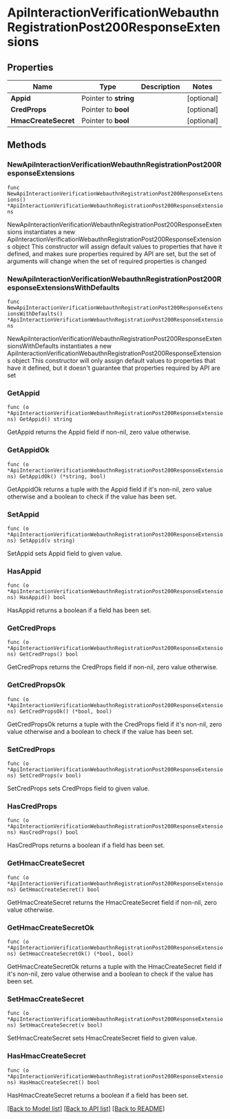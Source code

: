 # ApiInteractionVerificationWebauthnRegistrationPost200ResponseExtensions

## Properties

Name | Type | Description | Notes
------------ | ------------- | ------------- | -------------
**Appid** | Pointer to **string** |  | [optional] 
**CredProps** | Pointer to **bool** |  | [optional] 
**HmacCreateSecret** | Pointer to **bool** |  | [optional] 

## Methods

### NewApiInteractionVerificationWebauthnRegistrationPost200ResponseExtensions

`func NewApiInteractionVerificationWebauthnRegistrationPost200ResponseExtensions() *ApiInteractionVerificationWebauthnRegistrationPost200ResponseExtensions`

NewApiInteractionVerificationWebauthnRegistrationPost200ResponseExtensions instantiates a new ApiInteractionVerificationWebauthnRegistrationPost200ResponseExtensions object
This constructor will assign default values to properties that have it defined,
and makes sure properties required by API are set, but the set of arguments
will change when the set of required properties is changed

### NewApiInteractionVerificationWebauthnRegistrationPost200ResponseExtensionsWithDefaults

`func NewApiInteractionVerificationWebauthnRegistrationPost200ResponseExtensionsWithDefaults() *ApiInteractionVerificationWebauthnRegistrationPost200ResponseExtensions`

NewApiInteractionVerificationWebauthnRegistrationPost200ResponseExtensionsWithDefaults instantiates a new ApiInteractionVerificationWebauthnRegistrationPost200ResponseExtensions object
This constructor will only assign default values to properties that have it defined,
but it doesn't guarantee that properties required by API are set

### GetAppid

`func (o *ApiInteractionVerificationWebauthnRegistrationPost200ResponseExtensions) GetAppid() string`

GetAppid returns the Appid field if non-nil, zero value otherwise.

### GetAppidOk

`func (o *ApiInteractionVerificationWebauthnRegistrationPost200ResponseExtensions) GetAppidOk() (*string, bool)`

GetAppidOk returns a tuple with the Appid field if it's non-nil, zero value otherwise
and a boolean to check if the value has been set.

### SetAppid

`func (o *ApiInteractionVerificationWebauthnRegistrationPost200ResponseExtensions) SetAppid(v string)`

SetAppid sets Appid field to given value.

### HasAppid

`func (o *ApiInteractionVerificationWebauthnRegistrationPost200ResponseExtensions) HasAppid() bool`

HasAppid returns a boolean if a field has been set.

### GetCredProps

`func (o *ApiInteractionVerificationWebauthnRegistrationPost200ResponseExtensions) GetCredProps() bool`

GetCredProps returns the CredProps field if non-nil, zero value otherwise.

### GetCredPropsOk

`func (o *ApiInteractionVerificationWebauthnRegistrationPost200ResponseExtensions) GetCredPropsOk() (*bool, bool)`

GetCredPropsOk returns a tuple with the CredProps field if it's non-nil, zero value otherwise
and a boolean to check if the value has been set.

### SetCredProps

`func (o *ApiInteractionVerificationWebauthnRegistrationPost200ResponseExtensions) SetCredProps(v bool)`

SetCredProps sets CredProps field to given value.

### HasCredProps

`func (o *ApiInteractionVerificationWebauthnRegistrationPost200ResponseExtensions) HasCredProps() bool`

HasCredProps returns a boolean if a field has been set.

### GetHmacCreateSecret

`func (o *ApiInteractionVerificationWebauthnRegistrationPost200ResponseExtensions) GetHmacCreateSecret() bool`

GetHmacCreateSecret returns the HmacCreateSecret field if non-nil, zero value otherwise.

### GetHmacCreateSecretOk

`func (o *ApiInteractionVerificationWebauthnRegistrationPost200ResponseExtensions) GetHmacCreateSecretOk() (*bool, bool)`

GetHmacCreateSecretOk returns a tuple with the HmacCreateSecret field if it's non-nil, zero value otherwise
and a boolean to check if the value has been set.

### SetHmacCreateSecret

`func (o *ApiInteractionVerificationWebauthnRegistrationPost200ResponseExtensions) SetHmacCreateSecret(v bool)`

SetHmacCreateSecret sets HmacCreateSecret field to given value.

### HasHmacCreateSecret

`func (o *ApiInteractionVerificationWebauthnRegistrationPost200ResponseExtensions) HasHmacCreateSecret() bool`

HasHmacCreateSecret returns a boolean if a field has been set.


[[Back to Model list]](../README.md#documentation-for-models) [[Back to API list]](../README.md#documentation-for-api-endpoints) [[Back to README]](../README.md)


